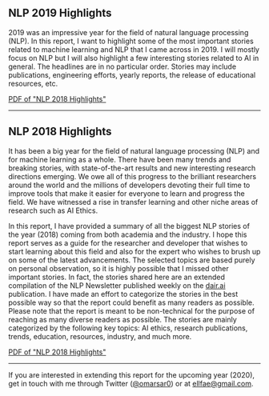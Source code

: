## NLP 2019 Highlights
2019 was an impressive year for the field of natural language processing (NLP). In this report, I want to highlight some of the most important stories related to machine learning and NLP that I came across in 2019. I will mostly focus on NLP but I will also highlight a few interesting stories related to AI in general. The headlines are in no particular order. Stories may include publications, engineering efforts, yearly reports, the release of educational resources, etc.

[PDF of "NLP 2018 Highlights"](https://github.com/omarsar/nlp_highlights/blob/master/NLP_2019_Highlights.pdf)

---

## NLP 2018 Highlights

It has been a big year for the field of natural language processing (NLP) and for machine learning as a whole. There have been many trends and breaking stories, with state-of-the-art results and new interesting research directions emerging. We owe all of this progress to the brilliant researchers around the world and the millions of developers devoting their full time to improve tools that make it easier for everyone to learn and progress the field. We have witnessed a rise in transfer learning and other niche areas of research such as AI Ethics.

In this report, I have provided a summary of all the biggest NLP stories of the year (2018) coming from both academia and the industry. I hope this report serves as a guide for the researcher and developer that wishes to start learning about this field and also for the expert who wishes to brush up on some of the latest advancements. The selected topics are based purely on personal observation, so it is highly possible that I missed other important stories. In fact, the stories shared here are an extended compilation of the NLP Newsletter published weekly on the [dair.ai](https://medium.com/dair-ai) publication. I have made an effort to categorize the stories in the best possible way so that the report could benefit as many readers as possible. Please note that the report is meant to be non-technical for the purpose of reaching as many diverse readers as possible. The stories are mainly categorized by the following key topics: AI ethics, research publications, trends, education, resources, industry, and much more.

[PDF of "NLP 2018 Highlights"](https://github.com/omarsar/nlp_highlights/blob/master/NLP_2018_Highlights.pdf)

---
If you are interested in extending this report for the upcoming year (2020), get in touch with me through Twitter ([@omarsar0](https://twitter.com/omarsar0)) or at ellfae@gmail.com.
